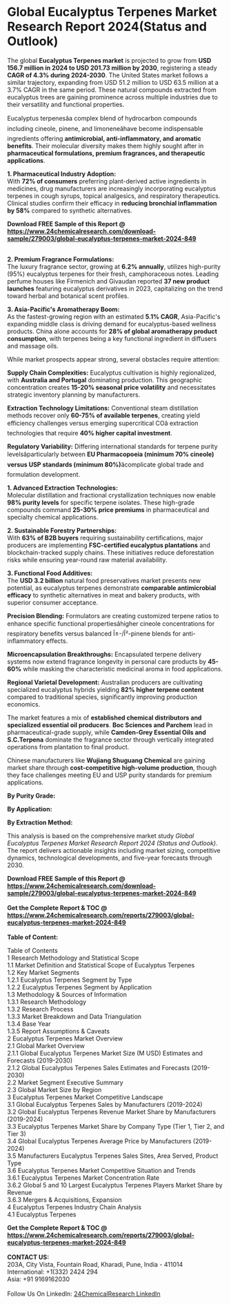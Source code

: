 <h1>Global Eucalyptus Terpenes Market Research Report 2024(Status and Outlook)</h1><p>The global <strong>Eucalyptus Terpenes market</strong> is projected to grow from <strong>USD 156.7 million in 2024 to USD 201.73 million by 2030</strong>, registering a steady <strong>CAGR of 4.3% during 2024-2030</strong>. The United States market follows a similar trajectory, expanding from USD 51.2 million to USD 63.5 million at a 3.7% CAGR in the same period. These natural compounds extracted from eucalyptus trees are gaining prominence across multiple industries due to their versatility and functional properties.</p><p>Eucalyptus terpenesâa complex blend of hydrocarbon compounds including cineole, pinene, and limoneneâhave become indispensable ingredients offering <strong>antimicrobial, anti-inflammatory, and aromatic benefits</strong>. Their molecular diversity makes them highly sought after in <strong>pharmaceutical formulations, premium fragrances, and therapeutic applications</strong>.</p><p><strong>1. Pharmaceutical Industry Adoption:</strong><br>
With <strong>72% of consumers</strong> preferring plant-derived active ingredients in medicines, drug manufacturers are increasingly incorporating eucalyptus terpenes in cough syrups, topical analgesics, and respiratory therapeutics. Clinical studies confirm their efficacy in <strong>reducing bronchial inflammation by 58%</strong> compared to synthetic alternatives.</p><div><b>Download FREE Sample of this Report @ 
            <a href="https://www.24chemicalresearch.com/download-sample/279003/global-eucalyptus-terpenes-market-2024-849">
            https://www.24chemicalresearch.com/download-sample/279003/global-eucalyptus-terpenes-market-2024-849</a></b></div><br><p><strong>2. Premium Fragrance Formulations:</strong><br>
The luxury fragrance sector, growing at <strong>6.2% annually</strong>, utilizes high-purity (95%) eucalyptus terpenes for their fresh, camphoraceous notes. Leading perfume houses like Firmenich and Givaudan reported <strong>37 new product launches</strong> featuring eucalyptus derivatives in 2023, capitalizing on the trend toward herbal and botanical scent profiles.</p><p><strong>3. Asia-Pacific's Aromatherapy Boom:</strong><br>
As the fastest-growing region with an estimated <strong>5.1% CAGR</strong>, Asia-Pacific's expanding middle class is driving demand for eucalyptus-based wellness products. China alone accounts for <strong>28% of global aromatherapy product consumption</strong>, with terpenes being a key functional ingredient in diffusers and massage oils.</p><p>While market prospects appear strong, several obstacles require attention:</p><p><strong>Supply Chain Complexities:</strong> Eucalyptus cultivation is highly regionalized, with <strong>Australia and Portugal</strong> dominating production. This geographic concentration creates <strong>15-20% seasonal price volatility</strong> and necessitates strategic inventory planning by manufacturers.</p><p><strong>Extraction Technology Limitations:</strong> Conventional steam distillation methods recover only <strong>60-75% of available terpenes</strong>, creating yield efficiency challenges versus emerging supercritical COâ extraction technologies that require <strong>40% higher capital investment</strong>.</p><p><strong>Regulatory Variability:</strong> Differing international standards for terpene purity levelsâparticularly between <strong>EU Pharmacopoeia (minimum 70% cineole) versus USP standards (minimum 80%)</strong>âcomplicate global trade and formulation development.</p><p><strong>1. Advanced Extraction Technologies:</strong><br>
Molecular distillation and fractional crystallization techniques now enable <strong>98% purity levels</strong> for specific terpene isolates. These high-grade compounds command <strong>25-30% price premiums</strong> in pharmaceutical and specialty chemical applications.</p><p><strong>2. Sustainable Forestry Partnerships:</strong><br>
With <strong>63% of B2B buyers</strong> requiring sustainability certifications, major producers are implementing <strong>FSC-certified eucalyptus plantations</strong> and blockchain-tracked supply chains. These initiatives reduce deforestation risks while ensuring year-round raw material availability.</p><p><strong>3. Functional Food Additives:</strong><br>
The <strong>USD 3.2 billion</strong> natural food preservatives market presents new potential, as eucalyptus terpenes demonstrate <strong>comparable antimicrobial efficacy</strong> to synthetic alternatives in meat and bakery products, with superior consumer acceptance.</p><p><strong>Precision Blending:</strong> Formulators are creating customized terpene ratios to enhance specific functional propertiesâhigher cineole concentrations for respiratory benefits versus balanced Î±-/Î²-pinene blends for anti-inflammatory effects.</p><p><strong>Microencapsulation Breakthroughs:</strong> Encapsulated terpene delivery systems now extend fragrance longevity in personal care products by <strong>45-60%</strong> while masking the characteristic medicinal aroma in food applications.</p><p><strong>Regional Varietal Development:</strong> Australian producers are cultivating specialized eucalyptus hybrids yielding <strong>82% higher terpene content</strong> compared to traditional species, significantly improving production economics.</p><p>The market features a mix of <strong>established chemical distributors and specialized essential oil producers</strong>. <strong>Boc Sciences and Parchem</strong> lead in pharmaceutical-grade supply, while <strong>Camden-Grey Essential Oils and S.C.Terpena</strong> dominate the fragrance sector through vertically integrated operations from plantation to final product.</p><p>Chinese manufacturers like <strong>Wujiang Shuguang Chemical</strong> are gaining market share through <strong>cost-competitive high-volume production</strong>, though they face challenges meeting EU and USP purity standards for premium applications.</p><p><strong>By Purity Grade:</strong></p><p><strong>By Application:</strong></p><p><strong>By Extraction Method:</strong></p><p>This analysis is based on the comprehensive market study <em>Global Eucalyptus Terpenes Market Research Report 2024 (Status and Outlook)</em>. The report delivers actionable insights including market sizing, competitive dynamics, technological developments, and five-year forecasts through 2030.</p><div><b>Download FREE Sample of this Report @ 
            <a href="https://www.24chemicalresearch.com/download-sample/279003/global-eucalyptus-terpenes-market-2024-849">
            https://www.24chemicalresearch.com/download-sample/279003/global-eucalyptus-terpenes-market-2024-849</a></b></div><br><div><b>Get the Complete Report & TOC @ 
            <a href="https://www.24chemicalresearch.com/reports/279003/global-eucalyptus-terpenes-market-2024-849">
            https://www.24chemicalresearch.com/reports/279003/global-eucalyptus-terpenes-market-2024-849</a></b></div><br>
            <b>Table of Content:</b><p>Table of Contents<br />
 1 Research Methodology and Statistical Scope<br />
 1.1 Market Definition and Statistical Scope of Eucalyptus Terpenes<br />
 1.2 Key Market Segments<br />
 1.2.1 Eucalyptus Terpenes Segment by Type<br />
 1.2.2 Eucalyptus Terpenes Segment by Application<br />
 1.3 Methodology & Sources of Information<br />
 1.3.1 Research Methodology<br />
 1.3.2 Research Process<br />
 1.3.3 Market Breakdown and Data Triangulation<br />
 1.3.4 Base Year<br />
 1.3.5 Report Assumptions & Caveats<br />
 2 Eucalyptus Terpenes Market Overview<br />
 2.1 Global Market Overview<br />
 2.1.1 Global Eucalyptus Terpenes Market Size (M USD) Estimates and Forecasts (2019-2030)<br />
 2.1.2 Global Eucalyptus Terpenes Sales Estimates and Forecasts (2019-2030)<br />
 2.2 Market Segment Executive Summary<br />
 2.3 Global Market Size by Region<br />
 3 Eucalyptus Terpenes Market Competitive Landscape<br />
 3.1 Global Eucalyptus Terpenes Sales by Manufacturers (2019-2024)<br />
 3.2 Global Eucalyptus Terpenes Revenue Market Share by Manufacturers (2019-2024)<br />
 3.3 Eucalyptus Terpenes Market Share by Company Type (Tier 1, Tier 2, and Tier 3)<br />
 3.4 Global Eucalyptus Terpenes Average Price by Manufacturers (2019-2024)<br />
 3.5 Manufacturers Eucalyptus Terpenes Sales Sites, Area Served, Product Type<br />
 3.6 Eucalyptus Terpenes Market Competitive Situation and Trends<br />
 3.6.1 Eucalyptus Terpenes Market Concentration Rate<br />
 3.6.2 Global 5 and 10 Largest Eucalyptus Terpenes Players Market Share by Revenue<br />
 3.6.3 Mergers & Acquisitions, Expansion<br />
 4 Eucalyptus Terpenes Industry Chain Analysis<br />
 4.1 Eucalyptus Terpenes </p><div><b>Get the Complete Report & TOC @ 
            <a href="https://www.24chemicalresearch.com/reports/279003/global-eucalyptus-terpenes-market-2024-849">
            https://www.24chemicalresearch.com/reports/279003/global-eucalyptus-terpenes-market-2024-849</a></b></div><br><b>CONTACT US:</b><br>
            203A, City Vista, Fountain Road, Kharadi, Pune, India - 411014<br>
            International: +1(332) 2424 294<br>
            Asia: +91 9169162030 <br><br>
            Follow Us On LinkedIn: <a href="https://www.linkedin.com/company/24chemicalresearch/">24ChemicalResearch LinkedIn</a>